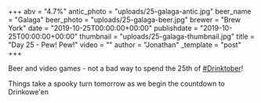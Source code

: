 +++
abv = "4.7%"
antic_photo = "uploads/25-galaga-antic.jpg"
beer_name = "Galaga"
beer_photo = "uploads/25-galaga-beer.jpg"
brewer = "Brew York"
date = "2019-10-25T00:00:00+00:00"
publishdate = "2019-10-25T00:00:00+00:00"
thumbnail = "uploads/25-galaga-thumbnail.jpg"
title = "Day 25 - Pew! Pew!"
video = ""
author = "Jonathan"
_template = "post"
+++

Beer and video games - not a bad way to spend the 25th of [#Drinktober](https://www.facebook.com/hashtag/drinktober?source=feed_text&epa=HASHTAG)!

Things take a spooky turn tomorrow as we begin the countdown to Drinkowe'en
